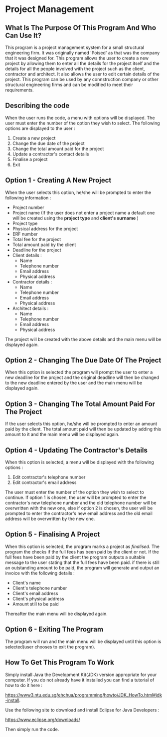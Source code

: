 # Project Management

## What Is The Purpose Of This Program And Who Can Use It?

This program is a project management system for a small structural engineering firm. It was originally named 'Poised' as that was the company that it was designed for. This program allows the user to create a new project by allowing them to enter all the details for the project itself and the details for all the people involved with the project such as the client, contractor and architect. It also allows the user to edit certain details of the project. This program can be used by any connstruction company or other structural engineering firms and can be modified to meet their requirements.

## Describing the code 

When the user runs the code, a menu with options will be displayed. The user must enter the number of the option they wish to select. The following options are displayed to the user :

1. Create a new project
2. Change the due date of the project
3. Change the total amount paid for the project
4. Update a contractor's contact details
5. Finalise a project
6. Exit


## Option 1 - Creating A New Project

When the user selects this option, he/she will be prompted to enter the following information :

* Project number
* Project name (If the user does not enter a project name a default one will be created using the **project type** and **client's surname** )
* Project type
* Physical address for the project
* ERF number
* Total fee for the project
* Total amount paid by the client
* Deadline for the project
* Client details :
  * Name
  * Telephone number
  * Email address
  * Physical address
* Contractor details :
  * Name
  * Telephone number
  * Email address
  * Physical address
* Architect details :
  * Name
  * Telephone number
  * Email address
  * Physical address

The project will be created with the above details and the main menu will be displayed again.


## Option 2 - Changing The Due Date Of The Project

When this option is selected the program will prompt the user to enter a new deadline for the project and the original deadline will then be changed to the new deadline entered by the user and the main menu will be displayed again.


## Option 3 - Changing The Total Amount Paid For The Project

If the user selects this option, he/she will be prompted to enter an amount paid by the client. The total amount paid will then be updated by adding this amount to it and the main menu will be displayed again.


## Option 4 - Updating The Contractor's Details

When this option is selected, a menu will be displayed with the following options :

1. Edit contractor's telephone number
2. Edit contractor's email address

The user must enter the number of the option they wish to select to continue. If option 1 is chosen, the user will be prompted to enter the contractor's new telephone number and the old telephone number will be overwritten with the new one, else if option 2 is chosen, the user will be prompted to enter the contractor's new email address and the old email address will be overwritten by the new one.

## Option 5 - Finalising A Project

When this option is selected, the program marks a project as *finalised*. The program the checks if the full fees has been paid by the client or not. If the full fees have been paid by the client the program outputs a suitable message to the user stating that the full fees have been paid. if there is still an outstanding amount to be paid, the program will generate and output an invoice with the following details :

- Client's name 
- Client's telephone number
- Client's email address
- Client's physical address
- Amount still to be paid

Thereafter the main menu will be displayed again.


## Option 6 - Exiting The Program

The program will run and the main menu will be displayed until this option is selected(user chooses to exit the program).


## How To Get This Program To Work

Simply install Java the Development Kit(JDK) version appropriate for your computer. If you do not already have it installed you can find a tutorial of how to do it here : 

https://www3.ntu.edu.sg/ehchua/programming/howto/JDK_HowTo.html#jdk-install. 

Use the following site to download and install Eclipse for Java Developers : 

https://www.eclipse.org/downloads/ 

Then simply run the code.

